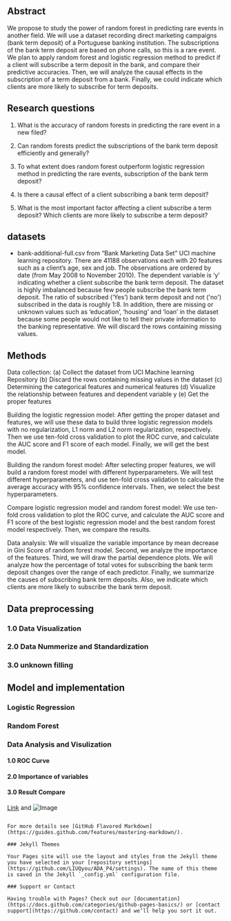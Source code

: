## Abstract

We propose to study the power of random forest in predicting rare events in another field. We will use a dataset recording direct marketing campaigns (bank term deposit) of a Portuguese banking institution. The subscriptions of the bank term deposit are based on phone calls, so this is a rare event. We plan to apply random forest and logistic regression method to predict if a client will subscribe a term deposit in the bank, and compare their predictive accuracies. Then, we will analyze the causal effects in the subscription of a term deposit from a bank. Finally, we could indicate which clients are more likely to subscribe for term deposits.

## Research questions
1. What is the accuracy of random forests in predicting the rare event in a new filed?

2. Can random forests predict the subscriptions of the bank term deposit efficiently and generally?

3. To what extent does random forest outperform logistic regression method in predicting the rare events, subscription of the bank term deposit?

4. Is there a causal effect of a client subscribing a bank term deposit?

5. What is the most important factor affecting a client subscribe a term deposit? Which clients are more likely to subscribe a term deposit?

## datasets
-	bank-additional-full.csv from “Bank Marketing Data Set” UCI machine learning repository. There are 41188 observations each with 20 features such as a client’s age, sex and job. The observations are ordered by date (from May 2008 to November 2010). The dependent variable is ‘y’ indicating whether a client subscribe the bank term deposit. 
The dataset is highly imbalanced because few people subscribe the bank term deposit. The ratio of subscribed (‘Yes’) bank term deposit and not ('no') subscribed in the data is roughly 1:8. In addition, there are missing or unknown values such as ‘education’, ‘housing’ and ‘loan’ in the dataset because some people would not like to tell their private information to the banking representative. We will discard the rows containing missing values. 

## Methods
Data collection: (a) Collect the dataset from UCI Machine learning Repository (b) Discard the rows containing missing values in the dataset (c) Determining the categorical features and numerical features (d) Visualize the relationship between features and dependent variable y (e) Get the proper features

Building the logistic regression model: After getting the proper dataset and features, we will use these data to build three logistic regression models with no regularization, L1 norm and L2 norm regularization, respectively. Then we use ten-fold cross validation to plot the ROC curve, and calculate the AUC score and F1 score of each model. Finally, we will get the best model.

Building the random forest model: After selecting proper features, we will build a random forest model with different hyperparameters. We will test different hyperparameters, and use ten-fold cross validation to calculate the average accuracy with 95% confidence intervals. Then, we select the best hyperparameters. 

Compare logistic regression model and random forest model: We use ten-fold cross validation to plot the ROC curve, and calculate the AUC score and F1 score of the best logistic regression model and the best random forest model respectively. Then, we compare the results.

Data analysis: We will visualize the variable importance by mean decrease in Gini Score of random forest model. Second, we analyze the importance of the features. Third, we will draw the partial dependence plots. We will analyze how the percentage of total votes for subscribing the bank term deposit changes over the range of each predictor. Finally, we summarize the causes of subscribing bank term deposits. Also, we indicate which clients are more likely to subscribe the bank term deposit.

## Data preprocessing

### 1.0 Data Visualization
### 2.0 Data Nummerize and Standardization
### 3.0 unknown filling

## Model and implementation
### Logistic Regression
### Random Forest
### Data Analysis and Visulization
#### 1.0 ROC Curve
#### 2.0 Importance of variables
#### 3.0 Result Compare



[Link](url) and ![Image](src)
```

For more details see [GitHub Flavored Markdown](https://guides.github.com/features/mastering-markdown/).

### Jekyll Themes

Your Pages site will use the layout and styles from the Jekyll theme you have selected in your [repository settings](https://github.com/LIUQyou/ADA_P4/settings). The name of this theme is saved in the Jekyll `_config.yml` configuration file.

### Support or Contact

Having trouble with Pages? Check out our [documentation](https://docs.github.com/categories/github-pages-basics/) or [contact support](https://github.com/contact) and we’ll help you sort it out.
